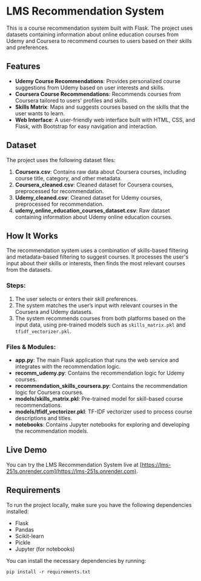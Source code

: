 # LMS Recommendation System

This is a course recommendation system built with Flask. The project uses datasets containing information about online education courses from Udemy and Coursera to recommend courses to users based on their skills and preferences.

## Features
- **Udemy Course Recommendations**: Provides personalized course suggestions from Udemy based on user interests and skills.
- **Coursera Course Recommendations**: Recommends courses from Coursera tailored to users' profiles and skills.
- **Skills Matrix**: Maps and suggests courses based on the skills that the user wants to learn.
- **Web Interface**: A user-friendly web interface built with HTML, CSS, and Flask, with Bootstrap for easy navigation and interaction.

## Dataset
The project uses the following dataset files:
1. **Coursera.csv**: Contains raw data about Coursera courses, including course title, category, and other metadata.
2. **Coursera_cleaned.csv**: Cleaned dataset for Coursera courses, preprocessed for recommendation.
3. **Udemy_cleaned.csv**: Cleaned dataset for Udemy courses, preprocessed for recommendation.
4. **udemy_online_education_courses_dataset.csv**: Raw dataset containing information about Udemy online education courses.

## How It Works
The recommendation system uses a combination of skills-based filtering and metadata-based filtering to suggest courses. It processes the user's input about their skills or interests, then finds the most relevant courses from the datasets. 

### Steps:
1. The user selects or enters their skill preferences.
2. The system matches the user’s input with relevant courses in the Coursera and Udemy datasets.
3. The system recommends courses from both platforms based on the input data, using pre-trained models such as `skills_matrix.pkl` and `tfidf_vectorizer.pkl`.

### Files & Modules:
- **app.py**: The main Flask application that runs the web service and integrates with the recommendation logic.
- **recomm_udemy.py**: Contains the recommendation logic for Udemy courses.
- **recommendation_skills_coursera.py**: Contains the recommendation logic for Coursera courses.
- **models/skills_matrix.pkl**: Pre-trained model for skill-based course recommendations.
- **models/tfidf_vectorizer.pkl**: TF-IDF vectorizer used to process course descriptions and titles.
- **notebooks**: Contains Jupyter notebooks for exploring and developing the recommendation models.
  
## Live Demo
You can try the LMS Recommendation System live at [https://lms-251s.onrender.com](https://lms-251s.onrender.com).

## Requirements
To run the project locally, make sure you have the following dependencies installed:
- Flask
- Pandas
- Scikit-learn
- Pickle
- Jupyter (for notebooks)

You can install the necessary dependencies by running:

```
pip install -r requirements.txt
```
